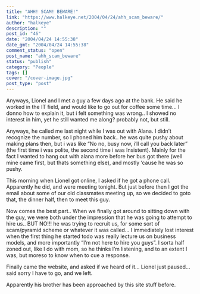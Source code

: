```yaml
---
title: "AHH! SCAM! BEWARE!"
link: "https://www.halkeye.net/2004/04/24/ahh_scam_beware/"
author: "halkeye"
description: ""
post_id: "46"
date: "2004/04/24 14:55:38"
date_gmt: "2004/04/24 14:55:38"
comment_status: "open"
post_name: "ahh_scam_beware"
status: "publish"
category: "People"
tags: []
cover: "/cover-image.jpg"
post_type: "post"
---
```


Anyways, Lionel and I met a guy a few days ago at the bank. He said he worked in the IT field, and would like to go out for coffee some time... I donno how to explain it, but i felt something was wrong.. I showed no interest in him, yet he still wanted me along? probably not, but still.

Anyways, he called me last night while I was out with Alana. I didn’t recognize the number, so I phoned him back.. he was quite pushy about making plans then, but i was like “No no, busy now, i’ll call you back later” (the first time i was polite, the second time i was Insistent). Mainly for the fact I wanted to hang out with alana more before her bus got there (well mine came first, but thats something else), and mostly ‘cause he was so pushy.

This morning when Lionel got online, I asked if he got a phone call. Apparently he did, and were meeting tonight. But just before then I got the email about some of our old classmates meeting up, so we decided to goto that, the dinner half, then to meet this guy.

Now comes the best part.. When we finally got around to sitting down with the guy, we were both under the impression that he was going to attempt to hire us.. BUT NO!!! he was trying to recruit us, for some sort of scam/pyramid scheme or whatever it was called... I immediately lost interest when the first thing he started todo was really lecture us on business models, and more importantly “I’m not here to hire you guys”. I sorta half zoned out, like I do with mom, so he thinks I’m listening, and to an extent I was, but moreso to know when to cue a response.

Finally came the website, and asked if we heard of it... Lionel just paused... said sorry I have to go, and we left.

Apparently his brother has been approached by this site stuff before.

